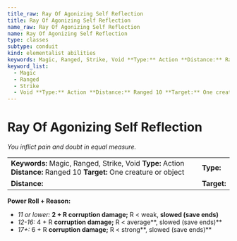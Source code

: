 ```yaml
---
title_raw: Ray Of Agonizing Self Reflection
title: Ray Of Agonizing Self Reflection
name_raw: Ray Of Agonizing Self Reflection
name: Ray Of Agonizing Self Reflection
type: classes
subtype: conduit
kind: elementalist abilities
keywords: Magic, Ranged, Strike, Void **Type:** Action **Distance:** Ranged 10 **Target:** One creature or object
keyword_list:
  - Magic
  - Ranged
  - Strike
  - Void **Type:** Action **Distance:** Ranged 10 **Target:** One creature or object
---
```


# Ray Of Agonizing Self Reflection

*You inflict pain and doubt in equal measure.*

|                                                                                                                       |             |
| :-------------------------------------------------------------------------------------------------------------------- | :---------- |
| **Keywords:** Magic, Ranged, Strike, Void **Type:** Action **Distance:** Ranged 10 **Target:** One creature or object | **Type:**   |
| **Distance:**                                                                                                         | **Target:** |

**Power Roll + Reason:**

- *11 or lower:* **2 + R corruption damage;** R \< weak, **slowed (save ends)**
- *12-16:* 4 + R **corruption damage;** R \< average\*\*, slowed (save ends)\*\*
- *17+:* 6 + R **corruption damage;** R \< strong\*\*, slowed (save ends)\*\*
